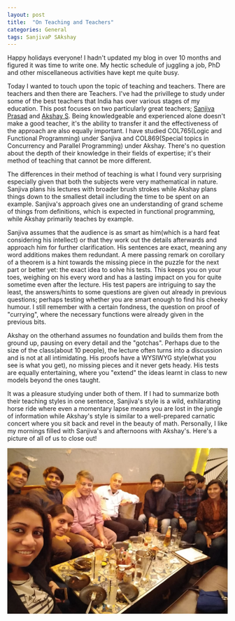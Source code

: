 ```yaml
---
layout: post
title:  "On Teaching and Teachers"
categories: General
tags: SanjivaP SAkshay
---
```


Happy holidays everyone! I hadn't updated my blog in over 10 months and figured it was time to write one. My hectic schedule of juggling a job, PhD and other miscellaneous 
activities have kept me quite busy.

Today I wanted to touch upon the topic of teaching and teachers. There are teachers and then there are Teachers. I've had the privillege to study under some of the best teachers that India has over various stages of my education. This post focuses on two particularly great teachers; [Sanjiva Prasad](https://www.cse.iitd.ernet.in/~sanjiva/) and [Akshay S](https://www.cse.iitb.ac.in/~akshayss/). Being knowledgeable and experienced alone doesn't make a good teacher, it's the ability to transfer it and the effectiveness of the approach are also equally important. I have studied COL765(Logic and Functional Programming) under Sanjiva and COL869(Special topics in Concurrency and Parallel Programming) under Akshay. There's no question about
the depth of their knowledge in their fields of expertise; it's their method of teaching that cannot be more different.

The differences in their method of teaching is what I found very surprising especially given that both the subjects were very mathematical in nature. Sanjiva plans his lectures with broader brush strokes while Akshay plans things down to the smallest detail including the time to be spent on an example. Sanjiva's approach gives one an understanding of grand scheme of things from definitions, which is expected in functional programming, while Akshay primarily teaches by example.

Sanjiva assumes that the audience is as smart as him(which is a hard feat considering his intellect) or that they work out the details afterwards and approach him for further clarification. His sentences are exact, meaning any word additions makes them redundant. A mere passing remark on corollary of a theorem is a hint towards the missing piece in the puzzle for the next part or better yet: the exact idea to solve his tests. This keeps you on your toes, weighing on his every word and has a lasting impact on you for quite sometime even after the lecture. His test papers are intriguing to say the least, the answers/hints to some questions are given out already in previous questions; perhaps testing whether you are smart enough to find his cheeky humour. I still remember with a certain fondness, the question  on proof of "currying", where the necessary functions were already given in the previous bits.

Akshay on the otherhand assumes no foundation and builds them from the ground up, pausing on every detail and the "gotchas". Perhaps due to the size of the class(about 10 people), the lecture often turns into a discussion and is not at all intimidating. His proofs have a WYSIWYG style(what you see is what you get), no missing pieces and it never gets heady. His tests are equally entertaining, where you "extend" the ideas learnt in class to new models beyond the ones taught. 

It was a pleasure studying under both of them. If I had to summarize both their teaching styles in one sentence, Sanjiva's style is a wild, exhilarating horse ride where even a momentary lapse means  you are lost in the jungle of information while Akshay's style is similar to a  well-prepared carnatic concert where you sit back and revel in the beauty of math. Personally, I like my mornings filled with Sanjiva's and afternoons with Akshay's. Here's a picture of all of us to close out!

![COL869](/assets/personal/COL869.jpeg)
